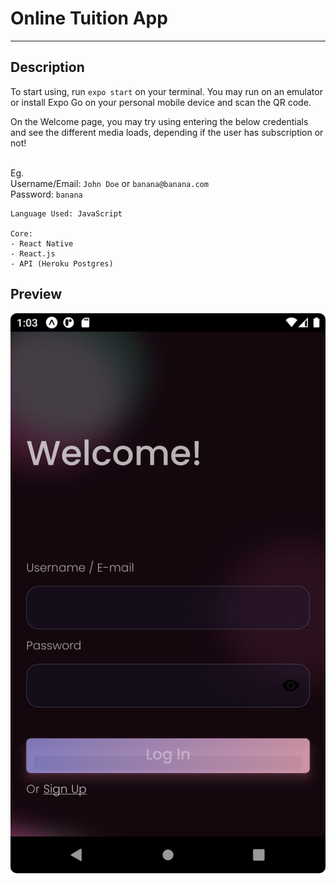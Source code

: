 # Online Tuition App

---

## Description

To start using, run `expo start` on your terminal. You may run on an emulator or install Expo Go on your personal mobile device and scan the QR code.

On the Welcome page, you may try using entering the below credentials and see the different media loads, depending if the user has subscription or not!

<br>Eg.
<br>Username/Email: `John Doe` or `banana@banana.com`
<br>Password: `banana`

```
Language Used: JavaScript

Core:
- React Native
- React.js
- API (Heroku Postgres)
```

## Preview

<img src="./project-3-app/assets/ss.png" style="border-radius:10px;margin-bottom:1rem;">
